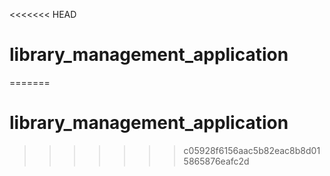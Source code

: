 <<<<<<< HEAD
# library_management_application
=======
# library_management_application
>>>>>>> c05928f6156aac5b82eac8b8d015865876eafc2d
